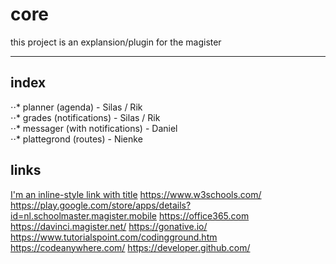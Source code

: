 # core

this project is an explansion/plugin for the magister 

----------------------------


index
------
  ⋅⋅* planner       (agenda)                - Silas / Rik	
  ⋅⋅* grades        (notifications)         - Silas / Rik	
  ⋅⋅* messager      (with notifications)    - Daniel			
  ⋅⋅* plattegrond   (routes)                - Nienke			


links
------
[I'm an inline-style link with title](https://www.google.com "Google's Homepage")
https://www.w3schools.com/
https://play.google.com/store/apps/details?id=nl.schoolmaster.magister.mobile
https://office365.com
https://davinci.magister.net/
https://gonative.io/
https://www.tutorialspoint.com/codingground.htm
https://codeanywhere.com/
https://developer.github.com/
